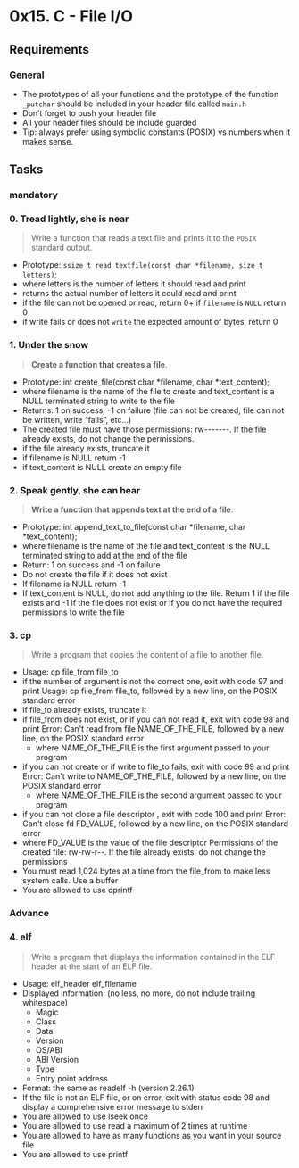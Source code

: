 #  0x15. C - File I/O

## Requirements

### General

  - The prototypes of all your functions and the prototype of the function `_putchar` should be included in your header file called `main.h`
  - Don’t forget to push your header file
  - All your header files should be include guarded
  - Tip: always prefer using symbolic constants (POSIX) vs numbers when it makes sense.

## Tasks

### mandatory

### 0. Tread lightly, she is near

>  Write a function that reads a text file and prints it to the `POSIX` standard output.

  - Prototype: `ssize_t read_textfile(const char *filename, size_t letters)`;
  - where letters is the number of letters it should read and print
  - returns the actual number of letters it could read and print
  - if the file can not be opened or read, return 0+ if `filename` is `NULL` return 0
  - if write fails or does not `write` the expected amount of bytes, return 0

### 1. Under the snow

> **Create a function that creates a file**.

  - Prototype: int create_file(const char *filename, char *text_content);
  - where filename is the name of the file to create and text_content is a NULL terminated string to write to the file
  - Returns: 1 on success, -1 on failure (file can not be created, file can not be written, write “fails”, etc…)
  - The created file must have those permissions: rw-------. If the file already exists, do not change the permissions.
  - if the file already exists, truncate it
  - if filename is NULL return -1
  - if text_content is NULL create an empty file

### 2. Speak gently, she can hear

> **Write a function that appends text at the end of a file**.

  - Prototype: int append_text_to_file(const char *filename, char *text_content);
  - where filename is the name of the file and text_content is the NULL terminated string to add at the end of the file
  - Return: 1 on success and -1 on failure
  - Do not create the file if it does not exist
  - If filename is NULL return -1
  - If text_content is NULL, do not add anything to the file. Return 1 if the file exists and -1 if the file does not exist or if you do not have the required permissions to write the file

### 3. **cp**

> Write a program that copies the content of a file to another file.

  - Usage: cp file_from file_to 
  - if the number of argument is not the correct one, exit with code 97 and print Usage: cp file_from file_to, followed by a new line, on the POSIX standard error
  - if file_to already exists, truncate it
  - if file_from does not exist, or if you can not read it, exit with code 98 and print Error: Can't read from file NAME_OF_THE_FILE, followed by a new line, on the POSIX standard error
     - where NAME_OF_THE_FILE is the first argument passed to your program
  - if you can not create or if write to file_to fails, exit with code 99 and print Error: Can't write to NAME_OF_THE_FILE, followed by a new line, on the POSIX standard error
     -  where NAME_OF_THE_FILE is the second argument passed to your program
  - if you can not close a file descriptor , exit with code 100 and print Error: Can't close fd FD_VALUE, followed by a new line, on the POSIX standard error
  - where FD_VALUE is the value of the file descriptor
Permissions of the created file: rw-rw-r--. If the file already exists, do not change the permissions
  - You must read 1,024 bytes at a time from the file_from to make less system calls. Use a buffer
  - You are allowed to use dprintf

### Advance  

### 4. **elf**

> Write a program that displays the information contained in the ELF header at the start of an ELF file.

  - Usage: elf_header elf_filename
  - Displayed information: (no less, no more, do not include trailing whitespace)
    - Magic
    - Class
    - Data
    - Version
    - OS/ABI
    - ABI Version
    - Type
    - Entry point address
  - Format: the same as readelf -h (version 2.26.1)
  - If the file is not an ELF file, or on error, exit with status code 98 and display a comprehensive error message to stderr
  - You are allowed to use lseek once
  - You are allowed to use read a maximum of 2 times at runtime
  - You are allowed to have as many functions as you want in your source file
  - You are allowed to use printf
